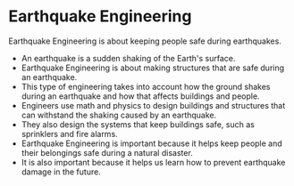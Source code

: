 # Earthquake Engineering

Earthquake Engineering is about keeping people safe during earthquakes.

* An earthquake is a sudden shaking of the Earth's surface.
* Earthquake Engineering is about making structures that are safe during an earthquake.
* This type of engineering takes into account how the ground shakes during an earthquake and how that affects buildings and people.
* Engineers use math and physics to design buildings and structures that can withstand the shaking caused by an earthquake.
* They also design the systems that keep buildings safe, such as sprinklers and fire alarms.
* Earthquake Engineering is important because it helps keep people and their belongings safe during a natural disaster.
* It is also important because it helps us learn how to prevent earthquake damage in the future.
